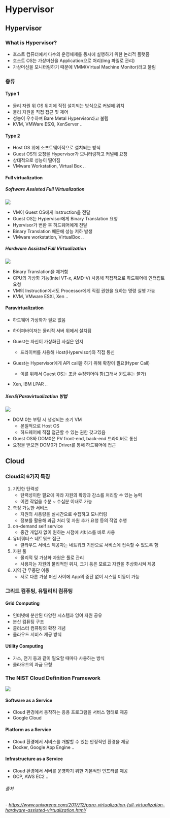 # Hypervisor

## Hypervisor

### What is Hypervisor?

- 호스트 컴퓨터에서 다수의 운영체제를 동시에 실행하기 위한 논리적 플랫폼
- 호스트 OS는 가상머신을 Application으로 처리(Img 파일로 관리)
- 가상머신을 모니터링하기 때문에  VMM(Virtual Machine Monitor)라고 불림



### 종류

#### Type 1

- 물리 자원 위 OS 위치에 직접 설치되는 방식으로 커널에 위치
- 물리 자원을 직접 접근 및 제어
- 성능이 우수하며 Bare Metal Hypervisor라고 불림
- KVM, VMWare ESXi, XenServer ..

#### Type 2

- Host OS 위에 소프트웨어적으로 설치되는 방식
- Guest OS의 요청을 Hypervisor가 모니터링하고 커널에 요청
- 상대적으로 성능이 떨어짐
- VMware Workstation, Virtual Box ..



#### Full virtualization

##### Software Assisted Full Virtualization

![](https://www.unixarena.com/wp-content/uploads/2017/12/Binaray-Transalation-Full-Virtualization.jpg)

- VM이 Guest OS에게 Instruction을 전달
- Guest OS는 Hypervisor에게 Binary Translation 요청
- Hyervisor가 변환 후 하드웨어에게 전달
- Binary Translation 때문에 성능 저하 발생
- VMware workstation, VirtualBox ..

##### Hardware Assisted Full Virtualization

![](https://www.unixarena.com/wp-content/uploads/2017/12/Hardware-assisted-virtualization-Hypervisor2.jpg)

- Binary Translation을 제거함
- CPU의 가상화 기능(Intel VT-x, AMD-V) 사용해 직접적으로 하드웨어에 인터럽트 요청
- VM의 Instruction에서도 Processor에게 직접 권한을 요하는 명령 실행 가능
- KVM, VMware ESXi, Xen ..



#### Paravirtualization

- 하드웨어 가상화가 필요 없음
- 하이퍼바이저는 물리적 서버 위에서 설치됨
- Guest는 자신이 가상화된 사실은 인지
  - 드라이버를 사용해 Host(Hypervisor)와 직접 통신

- Guest는 Hypervisor에게 API call을 하기 위해 확장이 필요(Hyper Call)
  - 이를 위해서 Guest OS는 조금 수정되어야 함(그래서 윈도우는 불가)
- Xen, IBM LPAR ..

##### Xen의 Paravirtualization 방법

![](https://wiki.xen.org/images/thumb/7/73/XenPV.png/750px-XenPV.png)

- DOM 0는 부팅 시 생성되는 초기 VM
  - 본질적으로 Host OS
  - 하드웨어에 직접 접근할 수 있는 권한 갖고있음
- Guest OS와 DOM0은 PV front-end, back-end 드라이버로 통신
- 요청을 받으면 DOM0가 Driver를 통해 하드웨어에 접근



## Cloud

### Cloud의 6가지 특징

1. 기민한 탄력성
   - 탄력성이란 필요에 따라 자원의 확장과 감소를 처리할 수 있는 능력
   - 이런 작업을 수분 ~ 수십분 이내로 가능
2. 측정 가능한 서비스
   - 자원의 사용량을 실시간으로 수집하고 모니터링
   - 정보를 활용해 과금 처리 및 자원 추가 요청 등의 작업 수행
3. on-demand self service
   - 중간 개입자 없이 원하는 시점에 서비스를 바로 사용
4. 유비쿼터스 네트워크 접근
   - 클라우드 서비스 제공자는 네트워크 기반으로 서비스에 접속할 수 있도록 함
5. 자원 풀
   - 물리적 및 가상화 자원은 풀로 관리
   - 사용자는 자원의 물리적인 위치, 크기 등은 모르고 자원을 추상화시켜 제공
6. 지역 간 무중단 이동
   - 서로 다른 가상 머신 사이에 App의 중단 없이 시스템 이동이 가능



### 그리드 컴퓨팅, 유틸리티 컴퓨팅

#### Grid Computing

- 인터넷에 분산된 다양한 시스템과 잉여 자원 공유
- 분산 컴퓨팅 구조
- 클러스터 컴퓨팅의 확장 개념
- 클라우드 서비스 제공 방식



#### Utility Computing

- 가스, 전기 등과 같이 필요할 때마다 사용하는 방식
- 클라우드의 과금 모형





### The NIST Cloud Definition Framework

![](https://www.hostway.co.kr/sites/default/files/styles/large/public/20110131_1.jpg?itok=NHG0vWdp)

#### Software as a Service

- Cloud 환경에서 동작하는 응용 프로그램을 서비스 형태로 제공
- Google Cloud



#### Platform as a Service

- Cloud 환경에서 서비스를 개발할 수 있는 안정적인 환경을 제공
- Docker, Google App Engine ..



#### Infrastructure as a Service

- Cloud 환경에서 서버를 운영하기 위한 기본적인 인프라를 제공
- GCP, AWS EC2 ..



###### 출처

###### - https://www.unixarena.com/2017/12/para-virtualization-full-virtualization-hardware-assisted-virtualization.html/